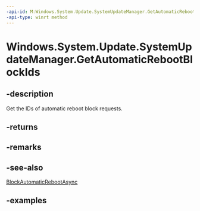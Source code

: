 ```yaml
---
-api-id: M:Windows.System.Update.SystemUpdateManager.GetAutomaticRebootBlockIds
-api-type: winrt method
---
```


<!-- Method syntax.
public IVectorView<string> SystemUpdateManager.GetAutomaticRebootBlockIds()
-->

# Windows.System.Update.SystemUpdateManager.GetAutomaticRebootBlockIds

## -description
Get the IDs of automatic reboot block requests.

## -returns

## -remarks

## -see-also

[BlockAutomaticRebootAsync](systemupdatemanager_blockautomaticrebootasync_2067935084.md)

## -examples

